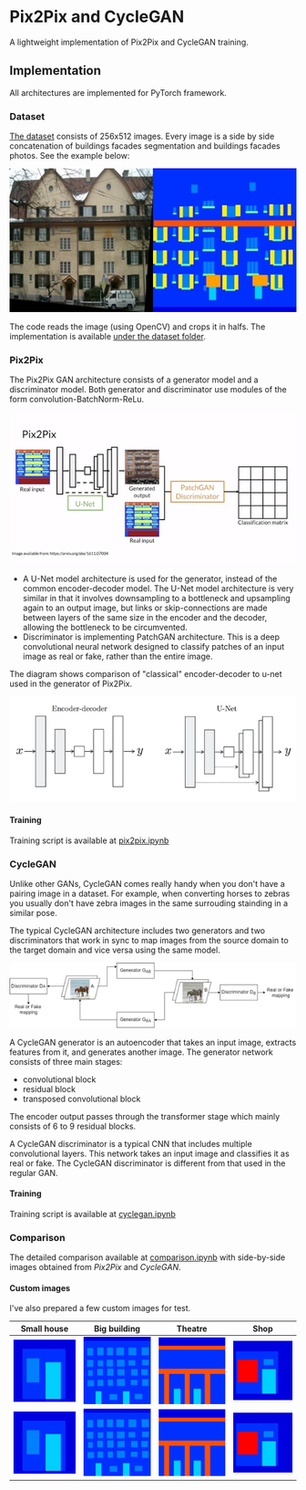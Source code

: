 # Pix2Pix and CycleGAN

A lightweight implementation of Pix2Pix and CycleGAN training.

## Implementation

All architectures are implemented for PyTorch framework.

### Dataset

[The dataset](http://efrosgans.eecs.berkeley.edu/pix2pix/datasets/facades.tar.gz) consists of 256x512 images. 
Every image is a side by side concatenation of buildings facades segmentation and buildings facades photos.
See the example below:

![Dataset Image Example](./images/dataset_example.jpg)

The code reads the image (using OpenCV) and crops it in halfs. The implementation is available [under the dataset folder](./dataset/facades_dataset.py).

### Pix2Pix

The Pix2Pix GAN architecture consists of a generator model and a discriminator model.
Both generator and discriminator use modules of the form convolution-BatchNorm-ReLu.

![Pix2Pix Architecture](./images/pix2pix_architecture.jpg)

- A U-Net model architecture is used for the generator, instead of the common encoder-decoder model.
The U-Net model architecture is very similar in that it involves downsampling to a bottleneck and upsampling again to an output image, 
but links or skip-connections are made between layers of the same size in the encoder and the decoder, allowing the bottleneck to be circumvented.
- Discriminator is implementing PatchGAN architecture. This is a deep convolutional neural network designed to classify patches of an input image as real or fake, rather than the entire image.

The diagram shows comparison of "classical" encoder-decoder to u-net used in the generator of Pix2Pix.

![Encoder-Decoder vs. U-Net](./images/encdec-vs-unet.png)

#### Training

Training script is available at [pix2pix.ipynb](./pix2pix.ipynb)

### CycleGAN

Unlike other GANs, CycleGAN comes really handy when you don't have a pairing image in a dataset.
For example, when converting horses to zebras you usually don't have zebra images in the same surrouding stainding in a similar pose. 

The typical CycleGAN architecture includes two generators and two discriminators that work 
in sync to map images from the source domain to the target domain and vice versa using the same model.

![CycleGAN Architecture](./images/cyclegan_architecture.webp)

A CycleGAN generator is an autoencoder that takes an input image, 
extracts features from it, and generates another image. 
The generator network consists of three main stages:

- convolutional block
- residual block
- transposed convolutional block

The encoder output passes through the transformer stage which mainly consists of 6 to 9 residual blocks. 


A CycleGAN discriminator is a typical CNN that includes multiple convolutional layers.
This network takes an input image and classifies it as real or fake.
The CycleGAN discriminator is different from that used in the regular GAN.


#### Training

Training script is available at [cyclegan.ipynb](./cyclegan.ipynb)

### Comparison

The detailed comparison available at [comparison.ipynb]() with 
side-by-side images obtained from _Pix2Pix_ and _CycleGAN_.

#### Custom images

I've also prepared a few custom images for test.

| Small house                                | Big building                                 | Theatre                            | Shop                         |
|--------------------------------------------|----------------------------------------------|------------------------------------|------------------------------|
| ![Small house](./examples/small_house.png) | ![Big building](./examples/big_building.png) | ![Theatre](./examples/theatre.png) | ![Shop](./examples/shop.png) |
| ![Small house](./examples/small_house.png) | ![Big building](./examples/big_building.png) | ![Theatre](./examples/theatre.png) | ![Shop](./examples/shop.png) |

